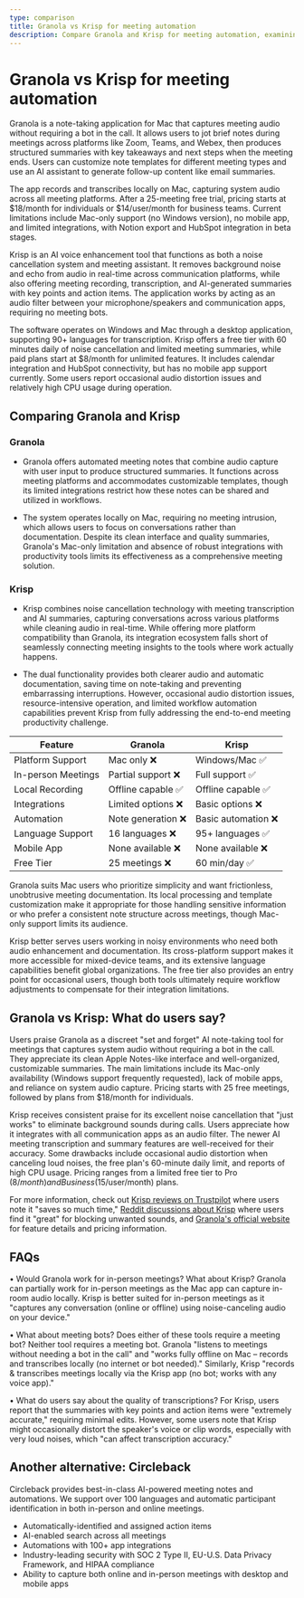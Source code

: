 ```yaml
---
type: comparison
title: Granola vs Krisp for meeting automation
description: Compare Granola and Krisp for meeting automation, examining their features, pricing, platform support, and user experiences across note-taking, transcription, and audio enhancement capabilities.
---
```


# Granola vs Krisp for meeting automation

Granola is a note-taking application for Mac that captures meeting audio without requiring a bot in the call. It allows users to jot brief notes during meetings across platforms like Zoom, Teams, and Webex, then produces structured summaries with key takeaways and next steps when the meeting ends. Users can customize note templates for different meeting types and use an AI assistant to generate follow-up content like email summaries.

The app records and transcribes locally on Mac, capturing system audio across all meeting platforms. After a 25-meeting free trial, pricing starts at $18/month for individuals or $14/user/month for business teams. Current limitations include Mac-only support (no Windows version), no mobile app, and limited integrations, with Notion export and HubSpot integration in beta stages.

Krisp is an AI voice enhancement tool that functions as both a noise cancellation system and meeting assistant. It removes background noise and echo from audio in real-time across communication platforms, while also offering meeting recording, transcription, and AI-generated summaries with key points and action items. The application works by acting as an audio filter between your microphone/speakers and communication apps, requiring no meeting bots.

The software operates on Windows and Mac through a desktop application, supporting 90+ languages for transcription. Krisp offers a free tier with 60 minutes daily of noise cancellation and limited meeting summaries, while paid plans start at $8/month for unlimited features. It includes calendar integration and HubSpot connectivity, but has no mobile app support currently. Some users report occasional audio distortion issues and relatively high CPU usage during operation.

## Comparing Granola and Krisp

### Granola
- Granola offers automated meeting notes that combine audio capture with user input to produce structured summaries. It functions across meeting platforms and accommodates customizable templates, though its limited integrations restrict how these notes can be shared and utilized in workflows.

- The system operates locally on Mac, requiring no meeting intrusion, which allows users to focus on conversations rather than documentation. Despite its clean interface and quality summaries, Granola's Mac-only limitation and absence of robust integrations with productivity tools limits its effectiveness as a comprehensive meeting solution.

### Krisp
- Krisp combines noise cancellation technology with meeting transcription and AI summaries, capturing conversations across various platforms while cleaning audio in real-time. While offering more platform compatibility than Granola, its integration ecosystem falls short of seamlessly connecting meeting insights to the tools where work actually happens.

- The dual functionality provides both clearer audio and automatic documentation, saving time on note-taking and preventing embarrassing interruptions. However, occasional audio distortion issues, resource-intensive operation, and limited workflow automation capabilities prevent Krisp from fully addressing the end-to-end meeting productivity challenge.

| Feature | Granola | Krisp |
|---------|---------|-------|
| Platform Support | Mac only ❌ | Windows/Mac ✅ |
| In-person Meetings | Partial support ❌ | Full support ✅ |
| Local Recording | Offline capable ✅ | Offline capable ✅ |
| Integrations | Limited options ❌ | Basic options ❌ |
| Automation | Note generation ❌ | Basic automation ❌ |
| Language Support | 16 languages ❌ | 95+ languages ✅ |
| Mobile App | None available ❌ | None available ❌ |
| Free Tier | 25 meetings ❌ | 60 min/day ✅ |

Granola suits Mac users who prioritize simplicity and want frictionless, unobtrusive meeting documentation. Its local processing and template customization make it appropriate for those handling sensitive information or who prefer a consistent note structure across meetings, though Mac-only support limits its audience.

Krisp better serves users working in noisy environments who need both audio enhancement and documentation. Its cross-platform support makes it more accessible for mixed-device teams, and its extensive language capabilities benefit global organizations. The free tier also provides an entry point for occasional users, though both tools ultimately require workflow adjustments to compensate for their integration limitations.

## Granola vs Krisp: What do users say?

Users praise Granola as a discreet "set and forget" AI note-taking tool for meetings that captures system audio without requiring a bot in the call. They appreciate its clean Apple Notes-like interface and well-organized, customizable summaries. The main limitations include its Mac-only availability (Windows support frequently requested), lack of mobile apps, and reliance on system audio capture. Pricing starts with 25 free meetings, followed by plans from $18/month for individuals.

Krisp receives consistent praise for its excellent noise cancellation that "just works" to eliminate background sounds during calls. Users appreciate how it integrates with all communication apps as an audio filter. The newer AI meeting transcription and summary features are well-received for their accuracy. Some drawbacks include occasional audio distortion when canceling loud noises, the free plan's 60-minute daily limit, and reports of high CPU usage. Pricing ranges from a limited free tier to Pro ($8/month) and Business ($15/user/month) plans.

For more information, check out [Krisp reviews on Trustpilot](https://www.trustpilot.com/review/krisp.ai) where users note it "saves so much time," [Reddit discussions about Krisp](https://www.reddit.com/r/digitalnomad/comments/1ggviog/best_noise_cancellation_software_ive_been/) where users find it "great" for blocking unwanted sounds, and [Granola's official website](https://granola.ai) for feature details and pricing information.

## FAQs 
• Would Granola work for in-person meetings? What about Krisp?
Granola can partially work for in-person meetings as the Mac app can capture in-room audio locally. Krisp is better suited for in-person meetings as it "captures any conversation (online or offline) using noise-canceling audio on your device."

• What about meeting bots? Does either of these tools require a meeting bot?
Neither tool requires a meeting bot. Granola "listens to meetings without needing a bot in the call" and "works fully offline on Mac – records and transcribes locally (no internet or bot needed)." Similarly, Krisp "records & transcribes meetings locally via the Krisp app (no bot; works with any voice app)."

• What do users say about the quality of transcriptions?
For Krisp, users report that the summaries with key points and action items were "extremely accurate," requiring minimal edits. However, some users note that Krisp might occasionally distort the speaker's voice or clip words, especially with very loud noises, which "can affect transcription accuracy." 

## Another alternative: Circleback
Circleback provides best-in-class AI-powered meeting notes and automations. We support over 100 languages and automatic participant identification in both in-person and online meetings.
* Automatically-identified and assigned action items
* AI-enabled search across all meetings
* Automations with 100+ app integrations
* Industry-leading security with SOC 2 Type II, EU-U.S. Data Privacy Framework, and HIPAA compliance
* Ability to capture both online and in-person meetings with desktop and mobile apps

